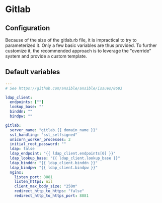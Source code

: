 # Gitlab

<!--TOC-->
<!--ENDTOC-->
## Configuration
Because of the size of the gitlab.rb file, it is impractical to try to parameterized it.
Only a few basic variables are thus provided. To further customize it, the recommended approach is to leverage the "override" system and provide a custom template.

<!--ROLEVARS-->
## Default variables
```yaml
---
# See https://github.com/ansible/ansible/issues/8603

ldap_client:
  endpoints: [""]
  lookup_base: ""
  binddn: ""
  bindpw: ""

gitlab:
  server_name: "gitlab.{{ domain_name }}"
  ssl_handling: "ssl_selfsigned"
  unicorn_worker_processes: 2
  initial_root_password: ""
  ldap: false
  ldap_endpoint: "{{ ldap_client.endpoints[0] }}"
  ldap_lookup_base: "{{ ldap_client.lookup_base }}"
  ldap_binddn: "{{ ldap_client.binddn }}"
  ldap_bindpw: "{{ ldap_client.bindpw }}"
  nginx:
    listen_port: 8881
    listen_https: nil
    client_max_body_size: "250m"
    redirect_http_to_https: "false"
    redirect_http_to_https_port: 8881

```

<!--ENDROLEVARS-->
